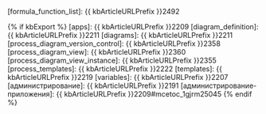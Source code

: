 [formula_function_list]: {{ kbArticleURLPrefix }}2492

{% if kbExport %}
[apps]: {{ kbArticleURLPrefix }}2209
[diagram_definition]: {{ kbArticleURLPrefix }}2211
[diagrams]: {{ kbArticleURLPrefix }}2211
[process_diagram_version_control]: {{ kbArticleURLPrefix }}2358
[process_diagram_view]: {{ kbArticleURLPrefix }}2360
[process_diagram_view_instance]: {{ kbArticleURLPrefix }}2355
[process_templates]: {{ kbArticleURLPrefix }}2222
[templates]: {{ kbArticleURLPrefix }}2219
[variables]: {{ kbArticleURLPrefix }}2207
[администрирование]: {{ kbArticleURLPrefix }}2191
[администрирование-приложения]: {{ kbArticleURLPrefix }}2209#mcetoc_1gjrm25045
{% endif %}
